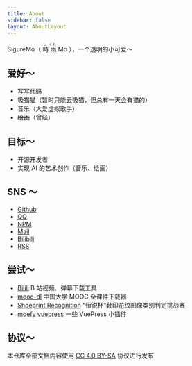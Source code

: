 ```yaml
---
title: About
sidebar: false
layout: AboutLayout
---
```


SigureMo（<ruby> 時 <rp>(</rp><rt>し</rt><rp>)</rp> 雨 <rp>(</rp><rt>ぐれ</rt><rp>)</rp> Mo </ruby>），一个透明的小可爱～

## 爱好～

-  写写代码
-  吸猫猫（暂时只能云吸猫，但总有一天会有猫的）
-  音乐（大爱虚拟歌手）
-  ~~绘画~~（曾经）

## 目标～

-  开源开发者
-  实现 AI 的艺术创作（音乐、绘画）

## SNS ～

-  [Github](https://github.com/SigureMo)
-  [QQ](tencent://AddContact/?fromId=45&fromSubId=1&subcmd=all&uin=240377379&website=www.oicqzone.com)
-  [NPM](https://www.npmjs.com/~sigure_mo)
-  [Mail](mailto:sigure.qaq@gmail.com)
-  [Bilibili](https://space.bilibili.com/100969474)
-  [RSS](https://sigure.xyz/feed.atom)

## 尝试～

-  [Bilili](https://github.com/SigureMo/bilili) B 站视频、弹幕下载工具
-  [mooc-dl](https://github.com/SigureMo/mooc-dl) 中国大学 MOOC 全课件下载器
-  [Shoeprint Recognition](https://cattidea.github.io/shoeprint-recognition/) “恒锐杯”鞋印花纹图像类别判定挑战赛
-  [moefy vuepress](https://moefyit.github.io/moefy-vuepress/) 一些 VuePress 小插件

## 协议～

本仓库全部文档内容使用 [CC 4.0 BY-SA](https://creativecommons.org/licenses/by-sa/4.0/) 协议进行发布

